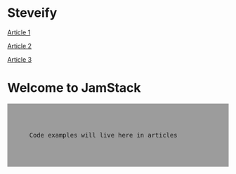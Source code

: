 # Steveify

[Article 1](Article.md)

[Article 2](Article2.md)

[Article 3](Article3.md)

<template>
  <div id="Steveify">
    <img src="assets/jamstack.png" alt="Steveify" />
  </div>
</template>

# Welcome to JamStack

<div class="homepage--block">
  <pre>Code examples will live here in articles</pre>
  </div>

<style>
.homepage--block{
  background-color:#9c9c9c;
  padding:50px;
}
</style>
